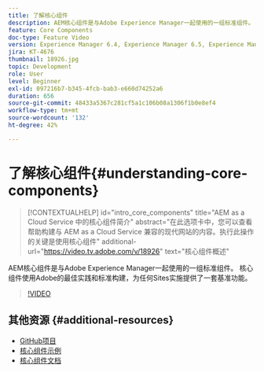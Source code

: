 ```yaml
---
title: 了解核心组件
description: AEM核心组件是与Adobe Experience Manager一起使用的一组标准组件。 核心组件使用Adobe的最佳实践和标准构建，为任何Sites实施提供了一套基准功能。
feature: Core Components
doc-type: Feature Video
version: Experience Manager 6.4, Experience Manager 6.5, Experience Manager as a Cloud Service
jira: KT-4676
thumbnail: 18926.jpg
topic: Development
role: User
level: Beginner
exl-id: 097216b7-b345-4fcb-bab3-e660d74252a6
duration: 656
source-git-commit: 48433a5367c281cf5a1c106b08a1306f1b0e8ef4
workflow-type: tm+mt
source-wordcount: '132'
ht-degree: 42%

---
```


# 了解核心组件{#understanding-core-components}

>[!CONTEXTUALHELP]
>id="intro_core_components"
>title="AEM as a Cloud Service 中的核心组件简介"
>abstract="在此选项卡中，您可以查看帮助构建与 AEM as a Cloud Service 兼容的现代网站的内容。执行此操作的关键是使用核心组件"
>additional-url="https://video.tv.adobe.com/v/18926" text="核心组件概述"

AEM核心组件是与Adobe Experience Manager一起使用的一组标准组件。 核心组件使用Adobe的最佳实践和标准构建，为任何Sites实施提供了一套基准功能。

>[!VIDEO](https://video.tv.adobe.com/v/18926?quality=12&learn=on)

## 其他资源 {#additional-resources}

* [GitHub项目](https://github.com/adobe/aem-core-wcm-components)
* [核心组件示例](https://www.aemcomponents.dev/)
* [核心组件文档](https://experienceleague.adobe.com/docs/experience-manager-core-components/using/introduction.html?lang=zh-hans)
